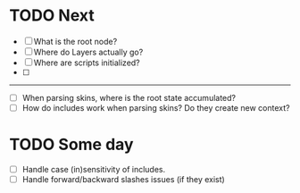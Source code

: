 # TODO Next

- [ ] What is the root node?
- [ ] Where do Layers actually go?
- [ ] Where are scripts initialized?
- [ ] 

--- 
- [ ] When parsing skins, where is the root state accumulated?
- [ ] How do includes work when parsing skins? Do they create new context?

# TODO Some day

- [ ] Handle case (in)sensitivity of includes.
- [ ] Handle forward/backward slashes issues (if they exist)